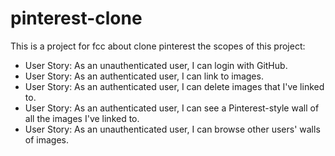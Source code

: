 # pinterest-clone
This is a project for fcc about clone pinterest
the scopes of this project:
<ul>
  
<li>User Story: As an unauthenticated user, I can login with GitHub.</li>
<li>User Story: As an authenticated user, I can link to images.</li>
<li>User Story: As an authenticated user, I can delete images that I've linked to.</li>
<li>User Story: As an authenticated user, I can see a Pinterest-style wall of all the images I've linked to.</li>
<li>User Story: As an unauthenticated user, I can browse other users' walls of images.</li>
</ul>
